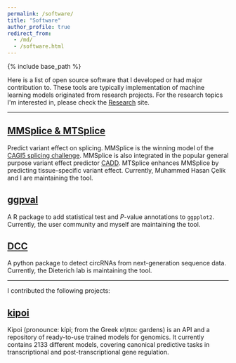 ```yaml
---
permalink: /software/
title: "Software"
author_profile: true
redirect_from: 
  - /md/
  - /software.html
---
```

{% include base_path %}

Here is a list of open source software that I developed or had major contribution to. 
These tools are typically implementation of machine learning models originated from research projects.
For the research topics I'm interested in, please check the [Research](https://s6juncheng.github.io/research/) site. 

---
## [MMSplice & MTSplice](https://github.com/gagneurlab/MMSplice_MTSplice)

Predict variant effect on splicing. MMSplice is the winning model of the [CAGI5 splicing challenge](https://genomeinterpretation.org/content/vex-seq). 
MMSplice is also integrated in the popular general purpose variant effect predictor [CADD](https://cadd.gs.washington.edu/news).
MTSplice enhances MMSplice by predicting tissue-specific variant effect.
Currently, Muhammed Hasan Çelik and I are maintaining the tool. 


## [ggpval](https://s6juncheng.github.io/ggpval)

A R package to add statistical test and *P*-value annotations to ``ggpplot2``. 
Currently, the user community and myself are maintaining the tool. 


## [DCC](https://github.com/dieterich-lab/DCC)

A python package to detect circRNAs from next-generation sequence data.
Currently, the Dieterich lab is maintaining the tool.

--------

I contributed the following projects:

## [kipoi](https://kipoi.org)
Kipoi (pronounce: kípi; from the Greek κήποι: gardens) is an API and a repository of ready-to-use trained models for genomics. 
It currently contains 2133 different models, covering canonical predictive tasks in transcriptional and post-transcriptional gene regulation. 
